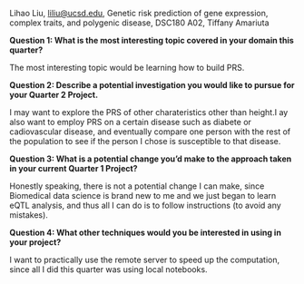 Lihao Liu, liliu@ucsd.edu, Genetic risk prediction of gene expression, complex traits, and polygenic disease, DSC180 A02, Tiffany Amariuta

**Question 1: What is the most interesting topic covered in your domain this quarter?**

   The most interesting topic would be learning how to build PRS.
   
**Question 2: Describe a potential investigation you would like to pursue for your Quarter 2 Project.**

   I may want to explore the PRS of other charateristics other than height.I ay also want to employ PRS on a certain disease such as diabete or cadiovascular disease, and eventually compare one person with the rest of the population to see if the person I chose is susceptible to that disease.
   
**Question 3: What is a potential change you’d make to the approach taken in your current Quarter 1 Project?**

   Honestly speaking, there is not a potential change I can make, since Biomedical data science is brand new to me and we just began to learn eQTL analysis, and thus all I can do is to follow instructions (to avoid any mistakes).
   
**Question 4: What other techniques would you be interested in using in your project?**

   I want to practically use the remote server to speed up the computation, since all I did this quarter was using local notebooks.

